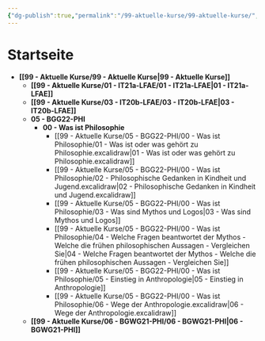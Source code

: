 ```yaml
---
{"dg-publish":true,"permalink":"/99-aktuelle-kurse/99-aktuelle-kurse/","tags":"gardenEntry","dgHomeLink":true,"dgPassFrontmatter":false}
---
```



# Startseite


- **[[99 - Aktuelle Kurse/99 - Aktuelle Kurse|99 - Aktuelle Kurse]]**
	- **[[99 - Aktuelle Kurse/01 - IT21a-LFAE/01 - IT21a-LFAE|01 - IT21a-LFAE]]**
	- **[[99 - Aktuelle Kurse/03 - IT20b-LFAE/03 - IT20b-LFAE|03 - IT20b-LFAE]]**
	- **05 - BGG22-PHI**
		- **00 - Was ist Philosophie**
			- [[99 - Aktuelle Kurse/05 - BGG22-PHI/00 - Was ist Philosophie/01 - Was ist oder was gehört zu Philosophie.excalidraw|01 - Was ist oder was gehört zu Philosophie.excalidraw]]
			- [[99 - Aktuelle Kurse/05 - BGG22-PHI/00 - Was ist Philosophie/02 - Philosophische Gedanken in Kindheit und Jugend.excalidraw|02 - Philosophische Gedanken in Kindheit und Jugend.excalidraw]]
			- [[99 - Aktuelle Kurse/05 - BGG22-PHI/00 - Was ist Philosophie/03 - Was sind Mythos und Logos|03 - Was sind Mythos und Logos]]
			- [[99 - Aktuelle Kurse/05 - BGG22-PHI/00 - Was ist Philosophie/04 - Welche Fragen beantwortet der Mythos - Welche die frühen philosophischen Aussagen - Vergleichen Sie|04 - Welche Fragen beantwortet der Mythos - Welche die frühen philosophischen Aussagen - Vergleichen Sie]]
			- [[99 - Aktuelle Kurse/05 - BGG22-PHI/00 - Was ist Philosophie/05 - Einstieg in Anthropologie|05 - Einstieg in Anthropologie]]
			- [[99 - Aktuelle Kurse/05 - BGG22-PHI/00 - Was ist Philosophie/06 - Wege der Anthropologie.excalidraw|06 - Wege der Anthropologie.excalidraw]]
	- **[[99 - Aktuelle Kurse/06 - BGWG21-PHI/06 - BGWG21-PHI|06 - BGWG21-PHI]]**

